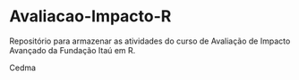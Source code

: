 # Avaliacao-Impacto-R
Repositório para armazenar as atividades do curso de Avaliação de Impacto Avançado da Fundação Itaú em R.

Cedma
